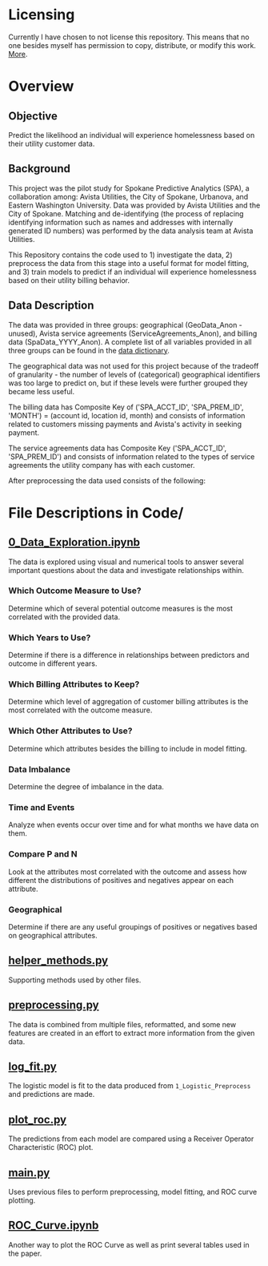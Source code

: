 # Licensing
Currently I have chosen to not license this repository. This means that no one besides myself has permission to copy, distribute, or modify this work. [More](https://choosealicense.com/no-permission/).

# Overview
## Objective
Predict the likelihood an individual will experience homelessness based on their utility customer data.  

## Background
This project was the pilot study for Spokane Predictive Analytics (SPA), a collaboration among: Avista Utilities, the City of Spokane, Urbanova, and Eastern Washington University. Data was provided by Avista Utilities and the City of Spokane. Matching and de-identifying (the process of replacing identifying information such as names and addresses with internally generated ID numbers) was performed by the data analysis team at Avista Utilities.   

This Repository contains the code used to 1) investigate the data, 2) preprocess the data from this stage into a useful format for model fitting, and 3) train models to predict if an individual will experience homelessness based on their utility billing behavior.

## Data Description
The data was provided in three groups: geographical (GeoData_Anon - unused), Avista service agreements (ServiceAgreements_Anon), and billing data (SpaData_YYYY_Anon). A complete list of all variables provided in all three groups can be found in the [data dictionary](supporting_documents/data_dictionary_md).  

The geographical data was not used for this project because of the tradeoff of granularity - the number of levels of (categorical) geographical identifiers was too large to predict on, but if these levels were further grouped they became less useful.  

The billing data has Composite Key of ('SPA_ACCT_ID', 'SPA_PREM_ID', 'MONTH') = (account id, location id, month) and consists of information related to customers missing payments and Avista's activity in seeking payment.

The service agreements data has Composite Key ('SPA_ACCT_ID', 'SPA_PREM_ID') and consists of information related to the types of service agreements the utility company has with each customer.  

After preprocessing the data used consists of the following:  


# File Descriptions in Code/
## [0_Data_Exploration.ipynb](Code/0_Data_Exploration.ipynb)
The data is explored using visual and numerical tools to answer several important questions about the data and investigate relationships within.
### Which Outcome Measure to Use?
Determine which of several potential outcome measures is the most correlated with the provided data.
### Which Years to Use?
Determine if there is a difference in relationships between predictors and outcome in different years.
### Which Billing Attributes to Keep?
Determine which level of aggregation of customer billing attributes is the most correlated with the outcome measure.
### Which Other Attributes to Use?
Determine which attributes besides the billing to include in model fitting.
### Data Imbalance
Determine the degree of imbalance in the data.
### Time and Events
Analyze when events occur over time and for what months we have data on them.
### Compare P and N
Look at the attributes most correlated with the outcome and assess how different the distributions of positives and negatives appear on each attribute.
### Geographical
Determine if there are any useful groupings of positives or negatives based on geographical attributes.

## [helper_methods.py](Code/helper_methods.py)
Supporting methods used by other files.

## [preprocessing.py](Code/preprocessing.py)
The data is combined from multiple files, reformatted, and some new features are created in an effort to extract more information from the given data.

## [log_fit.py](Code/log_fit.py)
The logistic model is fit to the data produced from `1_Logistic_Preprocess` and predictions are made.

## [plot_roc.py](Code/plot_roc.py)
The predictions from each model are compared using a Receiver Operator Characteristic (ROC) plot.

## [main.py](Code/main.py)
Uses previous files to perform preprocessing, model fitting, and ROC curve plotting.

## [ROC_Curve.ipynb](Code/ROC_Curve.ipynb)
Another way to plot the ROC Curve as well as print several tables used in the paper.